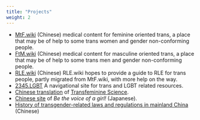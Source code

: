 ```yaml
---
title: "Projects"
weight: 2
---
```


- [MtF.wiki](https://MtF.wiki) (Chinese) medical content for feminine oriented trans, a place that may be of help to some trans women and gender non-conforming people.
- [FtM.wiki](https://FtM.wiki) (Chinese) medical content for masculine oriented trans, a place that may be of help to some trans men and gender non-conforming people.
- [RLE.wiki](https://RLE.wiki) (Chinese) RLE.wiki hopes to provide a guide to RLE for trans people, partly migrated from MtF.wiki, with more help on the way.
- [2345.LGBT](https://2345.LGBT) A navigational site for trans and LGBT related resources.
- [Chinese translation](https://tfsci.mtf.wiki) of [Transfeminine Science](https://transfemscience.org/).
- [Chinese site](https://vocal.mtf.wiki/) of _Be the voice of a girl!_ (Japanese).
- [History of transgender-related laws and regulations in mainland China](https://project-trans.org/china-legal/) (Chinese)
